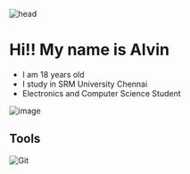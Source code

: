 ![head](https://capsule-render.vercel.app/api?type=slice&reversal=true&color=gradient&text=Hello%20world&customColorList=12,13&animation=scaleIn)

# Hi‼️ My name is Alvin

- I am 18 years old
- I study in SRM University Chennai
- Electronics and Computer Science Student


![image](https://github.com/alvinbengeorge/alvinbengeorge/blob/main/teal.png?raw=True)

## Tools
<img alt="Git" src="https://img.shields.io/badge/Git-%23F05032.svg?&style=for-the-badge&logo=git&logoColor=white"/>
